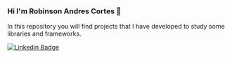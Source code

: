 ### Hi I'm Robinson Andres Cortes 👋
In this repository you will find projects that I have developed to study some libraries and frameworks.

[![Linkedin Badge](https://img.shields.io/badge/-Oscar%20Amado-blue?style=flat-square&logo=Linkedin&logoColor=white&link=https://www.linkedin.com/in/andrescortesdev/)](https://www.linkedin.com/in/andrescortesdev/)
<!--
**andrescortesdev/andrescortesdev** is a ✨ _special_ ✨ repository because its `README.md` (this file) appears on your GitHub profile.

Here are some ideas to get you started:

- 🔭 I’m currently working on ...
- 🌱 I’m currently learning ...
- 👯 I’m looking to collaborate on ...
- 🤔 I’m looking for help with ...
- 💬 Ask me about ...
- 📫 How to reach me: ...
- 😄 Pronouns: ...
- ⚡ Fun fact: ...
-->
